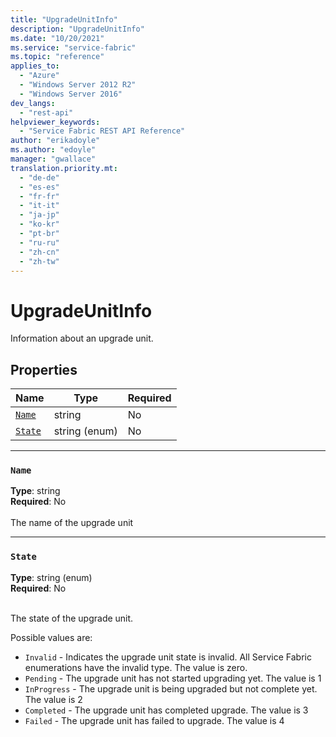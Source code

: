 ```yaml
---
title: "UpgradeUnitInfo"
description: "UpgradeUnitInfo"
ms.date: "10/20/2021"
ms.service: "service-fabric"
ms.topic: "reference"
applies_to: 
  - "Azure"
  - "Windows Server 2012 R2"
  - "Windows Server 2016"
dev_langs: 
  - "rest-api"
helpviewer_keywords: 
  - "Service Fabric REST API Reference"
author: "erikadoyle"
ms.author: "edoyle"
manager: "gwallace"
translation.priority.mt: 
  - "de-de"
  - "es-es"
  - "fr-fr"
  - "it-it"
  - "ja-jp"
  - "ko-kr"
  - "pt-br"
  - "ru-ru"
  - "zh-cn"
  - "zh-tw"
---
```

# UpgradeUnitInfo

Information about an upgrade unit.

## Properties
| Name | Type | Required |
| --- | --- | --- |
| [`Name`](#name) | string | No |
| [`State`](#state) | string (enum) | No |

____
### `Name`
__Type__: string <br/>
__Required__: No<br/>
<br/>
The name of the upgrade unit

____
### `State`
__Type__: string (enum) <br/>
__Required__: No<br/>
<br/>


The state of the upgrade unit.

Possible values are: 

  - `Invalid` - Indicates the upgrade unit state is invalid. All Service Fabric enumerations have the invalid type. The value is zero.
  - `Pending` - The upgrade unit has not started upgrading yet. The value is 1
  - `InProgress` - The upgrade unit is being upgraded but not complete yet. The value is 2
  - `Completed` - The upgrade unit has completed upgrade. The value is 3
  - `Failed` - The upgrade unit has failed to upgrade. The value is 4


